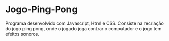 # Jogo-Ping-Pong
 Programa desenvolvido com Javascript, Html e CSS. Consiste na recriação do jogo ping pong, onde o jogado joga contrar o computador e o jogo tem efeitos sonoros.
